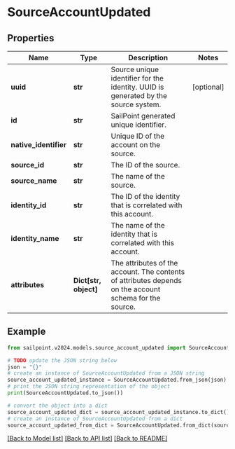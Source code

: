 # SourceAccountUpdated


## Properties

Name | Type | Description | Notes
------------ | ------------- | ------------- | -------------
**uuid** | **str** | Source unique identifier for the identity. UUID is generated by the source system. | [optional] 
**id** | **str** | SailPoint generated unique identifier. | 
**native_identifier** | **str** | Unique ID of the account on the source. | 
**source_id** | **str** | The ID of the source. | 
**source_name** | **str** | The name of the source. | 
**identity_id** | **str** | The ID of the identity that is correlated with this account. | 
**identity_name** | **str** | The name of the identity that is correlated with this account. | 
**attributes** | **Dict[str, object]** | The attributes of the account. The contents of attributes depends on the account schema for the source. | 

## Example

```python
from sailpoint.v2024.models.source_account_updated import SourceAccountUpdated

# TODO update the JSON string below
json = "{}"
# create an instance of SourceAccountUpdated from a JSON string
source_account_updated_instance = SourceAccountUpdated.from_json(json)
# print the JSON string representation of the object
print(SourceAccountUpdated.to_json())

# convert the object into a dict
source_account_updated_dict = source_account_updated_instance.to_dict()
# create an instance of SourceAccountUpdated from a dict
source_account_updated_from_dict = SourceAccountUpdated.from_dict(source_account_updated_dict)
```
[[Back to Model list]](../README.md#documentation-for-models) [[Back to API list]](../README.md#documentation-for-api-endpoints) [[Back to README]](../README.md)


